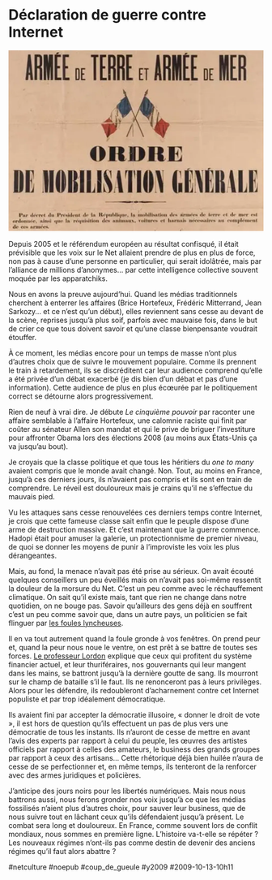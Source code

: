 # Déclaration de guerre contre Internet

![](_i/war.webp)

Depuis 2005 et le référendum européen au résultat confisqué, il était prévisible que les voix sur le Net allaient prendre de plus en plus de force, non pas à cause d’une personne en particulier, qui serait idolâtrée, mais par l’alliance de millions d’anonymes… par cette intelligence collective souvent moquée par les apparatchiks.

Nous en avons la preuve aujourd’hui. Quand les médias traditionnels cherchent à enterrer les affaires (Brice Hortefeux, Frédéric Mitterrand, Jean Sarkozy… et ce n’est qu’un début), elles reviennent sans cesse au devant de la scène, reprises jusqu’à plus soif, parfois avec mauvaise fois, dans le but de crier ce que tous doivent savoir et qu’une classe bienpensante voudrait étouffer.

À ce moment, les médias encore pour un temps de masse n’ont plus d’autres choix que de suivre le mouvement populaire. Comme ils prennent le train à retardement, ils se discréditent car leur audience comprend qu’elle a été privée d’un débat exacerbé (je dis bien d’un débat et pas d’une information). Cette audience de plus en plus écœurée par le politiquement correct se détourne alors progressivement.

Rien de neuf à vrai dire. Je débute *Le cinquième pouvoir* par raconter une affaire semblable à l’affaire Hortefeux, une calomnie raciste qui finit par coûter au sénateur Allen son mandat et qui le prive de briguer l’investiture pour affronter Obama lors des élections 2008 (au moins aux États-Unis ça va jusqu’au bout).

Je croyais que la classe politique et que tous les héritiers du *one to many* avaient compris que le monde avait changé. Non. Tout, au moins en France, jusqu’à ces derniers jours, ils n’avaient pas compris et ils sont en train de comprendre. Le réveil est douloureux mais je crains qu’il ne s’effectue du mauvais pied.

Vu les attaques sans cesse renouvelées ces derniers temps contre Internet, je crois que cette fameuse classe sait enfin que le peuple dispose d’une arme de destruction massive. Et c’est maintenant que la guerre commence. Hadopi était pour amuser la galerie, un protectionnisme de premier niveau, de quoi se donner les moyens de punir à l’improviste les voix les plus dérangeantes.

Mais, au fond, la menace n’avait pas été prise au sérieux. On avait écouté quelques conseillers un peu éveillés mais on n’avait pas soi-même ressentit la douleur de la morsure du Net. C’est un peu comme avec le réchauffement climatique. On sait qu’il existe mais, tant que rien ne change dans notre quotidien, on ne bouge pas. Savoir qu’ailleurs des gens déjà en souffrent c’est un peu comme savoir que, dans un autre pays, un politicien se fait flinguer par [les foules lyncheuses](si-finkielkraut-avait-raison.md).

Il en va tout autrement quand la foule gronde à vos fenêtres. On prend peur et, quand la peur nous noue le ventre, on est prêt à se battre de toutes ses forces. [Le professeur Lordon](http://www.la-bas.org/article.php3?id_article=1745) explique que ceux qui profitent du système financier actuel, et leur thuriféraires, nos gouvernants qui leur mangent dans les mains, se battront jusqu’à la dernière goutte de sang. Ils mourront sur le champ de bataille s’il le faut. Ils ne renonceront pas à leurs privilèges. Alors pour les défendre, ils redoubleront d’acharnement contre cet Internet populiste et par trop idéalement démocratique.

Ils avaient fini par accepter la démocratie illusoire, « donner le droit de vote », il est hors de question qu’ils effectuent un pas de plus vers une démocratie de tous les instants. Ils n’auront de cesse de mettre en avant l’avis des experts par rapport à celui du peuple, les œuvres des artistes officiels par rapport à celles des amateurs, le business des grands groupes par rapport à ceux des artisans… Cette rhétorique déjà bien huilée n’aura de cesse de se perfectionner et, en même temps, ils tenteront de la renforcer avec des armes juridiques et policières.

J’anticipe des jours noirs pour les libertés numériques. Mais nous nous battrons aussi, nous ferons gronder nos voix jusqu’à ce que les médias fossilisés n’aient plus d’autres choix, pour sauver leur business, que de nous suivre tout en lâchant ceux qu’ils défendaient jusqu’à présent. Le combat sera long et douloureux. En France, comme souvent lors de conflit mondiaux, nous sommes en première ligne. L’histoire va-t-elle se répéter ? Les nouveaux régimes n’ont-ils pas comme destin de devenir des anciens régimes qu’il faut alors abattre ?



#netculture #noepub #coup_de_gueule #y2009 #2009-10-13-10h11
